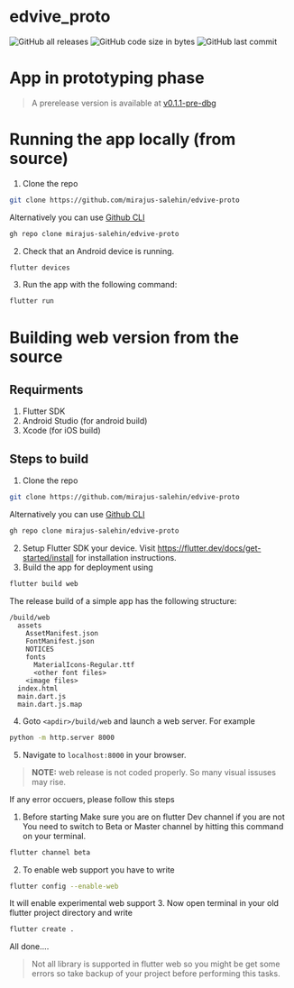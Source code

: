 # edvive_proto
![GitHub all releases](https://img.shields.io/github/downloads/mirajus-salehin/edvive-proto/total)
![GitHub code size in bytes](https://img.shields.io/github/languages/code-size/mirajus-salehin/edvive-proto)
![GitHub last commit](https://img.shields.io/github/last-commit/mirajus-salehin/edvive-proto)



# App in prototyping phase

> A prerelease version is available at [v0.1.1-pre-dbg](https://github.com/mirajus-salehin/edvive-proto/releases/tag/v0.1.1-pre-dbg)

# Running the app locally (from source)

1. Clone the repo
```bash
git clone https://github.com/mirajus-salehin/edvive-proto
```
Alternatively you can use [Github CLI](https://cli.github.com/)
```bash
gh repo clone mirajus-salehin/edvive-proto
```
2. Check that an Android device is running.
```bash
flutter devices

```
3. Run the app with the following command:
```bash
flutter run
```

# Building web version from the source

## Requirments
1. Flutter SDK
2. Android Studio (for android build)
3. Xcode (for iOS build) 

## Steps to build

1. Clone the repo
```bash
git clone https://github.com/mirajus-salehin/edvive-proto
```
Alternatively you can use [Github CLI](https://cli.github.com/)
```bash
gh repo clone mirajus-salehin/edvive-proto
```
2. Setup Flutter SDK your device. Visit https://flutter.dev/docs/get-started/install for installation instructions.
3. Build the app for deployment using
```bash
flutter build web
```
The release build of a simple app has the following structure:

```
/build/web
  assets
    AssetManifest.json
    FontManifest.json
    NOTICES
    fonts
      MaterialIcons-Regular.ttf
      <other font files>
    <image files>
  index.html
  main.dart.js
  main.dart.js.map

```

4. Goto ```<apdir>/build/web``` and launch a web server. For example
```bash
python -m http.server 8000
```
5. Navigate to ```localhost:8000``` in your browser.

> **NOTE:** web release is not coded properly. So many visual issuses may rise.


If any error occuers, please follow this steps

1. Before starting Make sure you are on flutter Dev channel if you are not
You need to switch to Beta or Master channel by hitting this command on your terminal.
```bash
flutter channel beta
```
2. To enable web support you have to write
```bash
flutter config --enable-web
```
It will enable experimental web support
3. Now open terminal in your old flutter project directory and write
```bash
flutter create .
```
All done....
> Not all library is supported in flutter web so you might be get some errors so take backup of your project before performing this tasks.